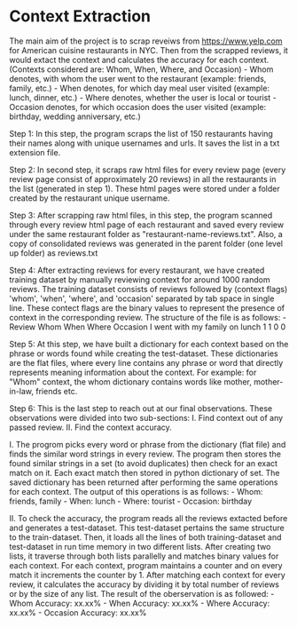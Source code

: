 # Context Extraction
The main aim of the project is to scrap reveiws from https://www.yelp.com for American cuisine restaurants in NYC. Then from the scrapped reviews, it would extact the context and calculates the accuracy for each context. (Contexts considered are: Whom, When, Where, and Occasion)
    - Whom denotes, with whom the user went to the restaurant (example: friends, family, etc.)
    - When denotes, for which day meal user visited (example: lunch, dinner, etc.) 
    - Where denotes, whether the user is local or tourist
    - Occasion denotes, for which occasion does the user visited (example: birthday, wedding anniversary, etc.) 

Step 1: In this step, the program scraps the list of 150 restaurants having their names along with unique usernames and urls. It saves the list in a txt extension file.

Step 2: In second step, it scraps raw html files for every review page (every review page consist of approximately 20 reviews) in all the restaurants in the list (generated in step 1). These html pages were stored under a folder created by the restaurant unique username.

Step 3: After scrapping raw html files, in this step, the program scanned through every review html page of each restaurant and saved every review under the same restaurant folder as "restaurant-name-reviews.txt". Also, a copy of consolidated reviews was generated in the parent folder (one level up folder) as reviews.txt

Step 4: After extracting reviews for every restaurant, we have created training dataset by manually reviewing context for around 1000 random reviews. The training dataset consists of reviews followed by (context flags) 'whom', 'when', 'where', and 'occasion' separated by tab space in single line. These contect flags are the binary values to represent the presence of context in the corresponding review. The structure of the file is as follows:
    - Review                            Whom    When    Where   Occasion
      I went with my family on lunch      1       1       0         0

Step 5: At this step, we have built a dictionary for each context based on the phrase or words found while creating the test-dataset. These dictionaries are the flat files, where every line contains any phrase or word that directly represents meaning information about the context. For example: for "Whom" context, the whom dictionary contains words like mother, mother-in-law, friends etc.

Step 6: This is the last step to reach out at our final observations. These observations were divided into two sub-sections:
    I. Find context out of any passed review.
    II. Find the context accuracy.

I. The progrom picks every word or phrase from the dictionary (flat file) and finds the similar word strings in every review. The program then stores the found similar strings in a set (to avoid duplicates) then check for an exact match on it. Each exact match then stored in python dictionary of set. The saved dictionary has been returned after performing the same operations for each context. The output of this operations is as follows:
    - Whom: friends, family
    - When: lunch
    - Where: tourist
    - Occasion: birthday

II. To check the accuracy, the program reads all the reviews extacted before and generates a test-dataset. This test-dataset pertains the same structure to the train-dataset. Then, it loads all the lines of both training-dataset and test-dataset in run time memory in two different lists. After creating two lists, it traverse through both lists parallelly and matches binary values for each context. For each context, program maintains a counter and on every match it increments the counter by 1. After matching each context for every review, it calculates the accuracy by dividing it by total number of reviews or by the size of any list. The result of the oberservation is as followed:
    - Whom Accuracy: xx.xx% 
    - When Accuracy: xx.xx% 
    - Where Accuracy: xx.xx% 
    - Occasion Accuracy: xx.xx%